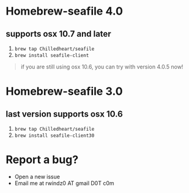 Homebrew-seafile 4.0
===
supports osx 10.7 and later
---

1. ``brew tap Chilledheart/seafile``
1. ``brew install seafile-client``

> if you are still using osx 10.6, you can try with version 4.0.5 now!

Homebrew-seafile 3.0
===
last version supports osx 10.6
---

1. ``brew tap Chilledheart/seafile``
1. ``brew install seafile-client30``

Report a bug?
===

- Open a new issue
- Email me at rwindz0 AT gmail D0T c0m
